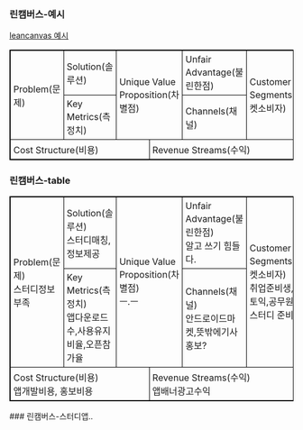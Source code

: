 ###  린캠버스-예시
[leancanvas 예시](https://custdevlabs.files.wordpress.com/2012/06/canvas.png)

<table style="width:100%">  <tr>    <td rowspan=2>Problem(문제)</td>    <td>Solution(솔루션)</td>    <td rowspan=2 colspan=2> Unique Value Proposition(차별점)</td>    <td>Unfair Advantage(불린한점)</td>    <td rowspan=2>Customer Segments(타켓소비자)</td>  </tr>  <tr>    <td>Key Metrics(측정치)</td>    <td>Channels(채널)</td>  </tr>  <tr>    <td colspan=3>Cost Structure(비용)</td>    <td colspan=3>Revenue Streams(수익)</td>  </tr></table>

### 린캠버스-table
<table style="width:100%">
  <tr>
    <td rowspan=2>Problem(문제) <br>스터디정보 부족</td>
    <td>Solution(솔루션) <br>스터디매칭, 정보제공</td>
    <td rowspan=2 colspan=2> Unique Value Proposition(차별점) <br> ㅡ.ㅡ</td>
    <td>Unfair Advantage(불린한점) <br> 알고 쓰기 힘들다.</td>
    <td rowspan=2>Customer Segments(타켓소비자)<br> 취업준비생, 토익,공무원등스터디 준비자</td>
  </tr>
  <tr>
    <td>Key Metrics(측정치)<br>앱다운로드수,사용유지비율,오픈참가율</td>
    <td>Channels(채널)<br>안드로이드마켓,뜻밖에기사홍보?</td>
  </tr>
  <tr>
    <td colspan=3>Cost Structure(비용)<br>앱개발비용, 홍보비용</td>
    <td colspan=3>Revenue Streams(수익)<br>앱배너광고수익</td>
  </tr>
</table>
### 린캠버스-스터디앱..

<style>
table, th, td {
    border: 1px solid black;
    border-collapse: collapse;
}
th, td {
    padding: 5px;
    text-align: left;
}
</style>